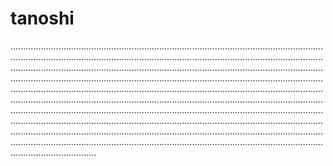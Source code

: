 # tanoshi

..........................................................................................................................................................................................................................................................................................................................................................................................................................................................................................................................................................................................................................................................................................................................................................................................................................................................................................................................................................................................................................................................................................................................................................................................................................................................................................................................